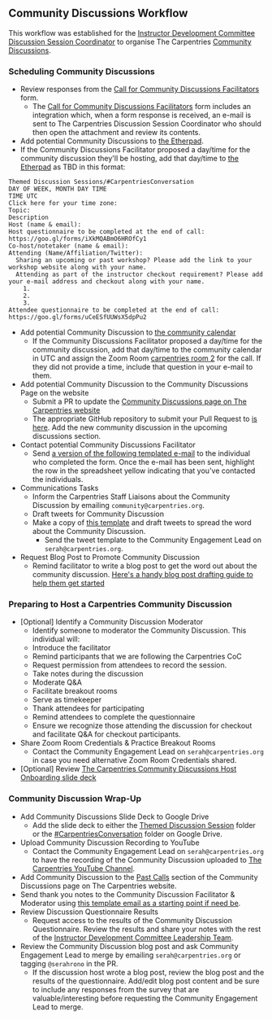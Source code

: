 ## Community Discussions Workflow

This workflow was established for the [Instructor Development Committee Discussion Session Coordinator](https://docs.carpentries.org/topic_folders/instructor_development/instructor_development_committee.html#discussion-session-coordinator) to organise The Carpentries [Community Discussions](https://docs.carpentries.org/topic_folders/instructor_development/community_discussions.html). 

### Scheduling Community Discussions

- Review responses from the [Call for Community Discussions Facilitators](https://forms.gle/nDgJWUdpaH4gYP9c9) form.
  - The [Call for Community Discussions Facilitators](https://forms.gle/nDgJWUdpaH4gYP9c9) form includes an integration which, when a form response is received, an e-mail is sent to The Carpentries Discussion Session Coordinator who should then open the attachment and review its contents.
- Add potential Community Discussions to [the Etherpad](https://pad.carpentries.org/community-discussions).
- If the Community Discussions Facilitator proposed a day/time for the community discussion they'll be hosting, add that day/time to [the Etherpad](https://pad.carpentries.org/community-discussions) as TBD in this format:
```
Themed Discussion Sessions/#CarpentriesConversation
DAY OF WEEK, MONTH DAY TIME
TIME UTC 
Click here for your time zone:
Topic:
Description
Host (name & email):
Host questionnaire to be completed at the end of call: https://goo.gl/forms/iXkMQABmO6HROfCy1
Co-host/notetaker (name & email): 
Attending (Name/Affiliation/Twitter): 
  Sharing an upcoming or past workshop? Please add the link to your workshop website along with your name.
  Attending as part of the instructor checkout requirement? Please add your e-mail address and checkout along with your name.
    1.
    2.
    3.
Attendee questionnaire to be completed at the end of call: https://goo.gl/forms/uCeESfUUWsX5dpPu2 
```

- Add potential Community Discussion to [the community calendar](https://carpentries.org/community/#community-events)
  - If the Community Discussions Facilitator proposed a day/time for the community discussion, add that day/time to the community calendar in UTC and assign the Zoom Room [carpentries room 2](https://carpentries.zoom.us/my/carpentriesroom2) for the call. If they did not provide a time, include that question in your e-mail to them.
- Add potential Community Discussion to the Community Discussions Page on the website
  - Submit a PR to update the [Community Discussions page on The Carpentries website](http://carpentries.org/community_discussions/)
  - The appropriate GitHub repository to submit your Pull Request to [is here](https://github.com/carpentries/carpentries.org/pulls). Add the new community discussion in the upcoming discussions section.
- Contact potential Community Discussions Facilitator
  - Send [a version of the following templated e-mail](https://docs.google.com/document/d/1Xag1PA5Ya2iEqpYTKjaKR9gh-JqhsS-yKiZaCAA9VUk/edit) to the individual who completed the form. Once the e-mail has been sent, highlight the row in the spreadsheet yellow indicating that you've contacted the individuals. 
- Communications Tasks
	- Inform the Carpentries Staff Liaisons about the Community Discussion by emailing `community@carpentries.org`.
	- Draft tweets for Community Discussion
    - Make a copy of [this template](https://docs.google.com/spreadsheets/d/1REIQrKnbFFgiNU0tjKLHLXARnIYaMIXlgZbmz8o5Boo/edit#gid=0) and draft tweets to spread the word about the Community Discussion. 
		- Send the tweet template to the Community Engagement Lead on `serah@carpentries.org`.
- Request Blog Post to Promote Community Discussion
  - Remind facilitator to write a blog post to get the word out about the community discussion. [Here's a handy blog post drafting guide to help them get started](https://docs.carpentries.org/topic_folders/communications/submit_blog_post.html?highlight=blog%20posts)

### Preparing to Host a Carpentries Community Discussion

- [Optional] Identify a Community Discussion Moderator
	- Identify someone to moderator the Community Discussion. This individual will:
    - Introduce the facilitator
    - Remind participants that we are following the Carpentries CoC
    - Request permission from attendees to record the session.
    - Take notes during the discussion
    - Moderate Q&A
    - Facilitate breakout rooms
    - Serve as timekeeper
    - Thank attendees for participating
    - Remind attendees to complete the questionnaire
    - Ensure we recognize those attending the discussion for checkout and facilitate Q&A for checkout participants.
- Share Zoom Room Credentials & Practice Breakout Rooms
  - Contact the Community Engagement Lead on `serah@carpentries.org` in case you need alternative Zoom Room Credentials shared.
- [Optional] Review [The Carpentries Community Discussions Host Onboarding slide deck](https://docs.google.com/presentation/d/11pm8NeYr5YwaW3AS5-cI4NLYebyDi_qTYQwL8V4M61M/edit?usp=sharing)

### Community Discussion Wrap-Up

- Add Community Discussions Slide Deck to Google Drive
  - Add the slide deck to either the [Themed Discussion Session](https://drive.google.com/open?id=1rzmJrqv6XVa-KKyUpK5Gm-vRpSXNOlKQ) folder or the [#CarpentriesConversation](https://drive.google.com/open?id=1ChI8ziUxmsHo4Y0OVUiJkPq7Bz8gk0ww) folder on Google Drive.
- Upload Community Discussion Recording to YouTube
	- Contact the Community Engagement Lead on `serah@carpentries.org` to have the recording of the Community Discussion uploaded to [The Carpentries YouTube Channel](https://www.youtube.com/channel/UCBOUNBBZxc4DML3F89cEvGA).
- Add Community Discussion to the [Past Calls](https://carpentries.org/community_discussions/#past-calls) section of the Community Discussions page on The Carpentries website.
- Send thank you notes to the Community Discussion Facilitator & Moderator using [this template email as a starting point if need be](https://docs.google.com/document/d/1Y-LuKXwe3NF8HC2v_Og3jOkihjre9Q9x-KSWlIUhEKw/edit). 
- Review Discussion Questionnaire Results
  - Request access to the results of the Community Discussion Questionnaire. Review the results and share your notes with the rest of the [Instructor Development Committee Leadership Team](https://docs.carpentries.org/topic_folders/instructor_development/instructor_development_committee.html).
- Review the Community Discussion blog post and ask Community Engagement Lead to merge by emailing `serah@carpentries.org` or tagging `@serahrono` in the PR.
  - If the discussion host wrote a blog post, review the blog post and the results of the questionnaire. Add/edit blog post content and be sure to include any responses from the survey that are valuable/interesting before requesting the Community Engagement Lead to merge.








